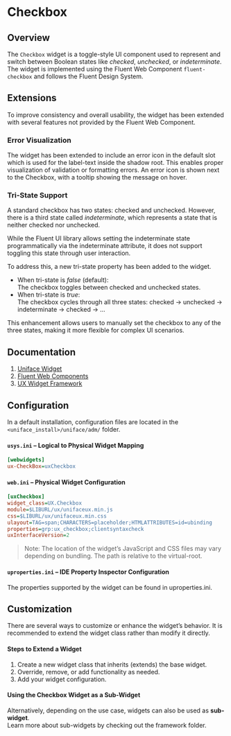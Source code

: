 # Checkbox

## Overview

The `Checkbox` widget is a toggle-style UI component used to represent and switch between Boolean states like _checked_, _unchecked_, or _indeterminate_. The widget is implemented using the Fluent Web Component `fluent-checkbox` and follows the Fluent Design System.

## Extensions

To improve consistency and overall usability, the widget has been extended with several features not provided by the Fluent Web Component.

### Error Visualization

The widget has been extended to include an error icon in the default slot which is used for the label-text inside the shadow root. This enables
proper visualization of validation or formatting errors. An error icon is shown next to the Checkbox, with a tooltip showing the message on hover.

### Tri-State Support

A standard checkbox has two states: checked and unchecked. However, there is a third state called _indeterminate_, which represents a state that is
neither checked nor unchecked.

While the Fluent UI library allows setting the indeterminate state programmatically via the indeterminate attribute, it does not support toggling this
state through user interaction.

To address this, a new tri-state property has been added to the widget.

- When tri-state is _false_ (default):  
  The checkbox toggles between checked and unchecked states.
- When tri-state is _true_:  
  The checkbox cycles through all three states: checked -> unchecked -> indeterminate -> checked -> ...

This enhancement allows users to manually set the checkbox to any of the three states, making it more flexible for complex UI scenarios.

## Documentation

1. [Uniface Widget](https://docs.rocketsoftware.com/bundle/uniface_104/page/xyj1709198004166.html)
2. [Fluent Web Components](https://learn.microsoft.com/en-us/fluent-ui/web-components/)
3. [UX Widget Framework](../framework/README.md)

## Configuration

In a default installation, configuration files are located in the `<uniface_install>/uniface/adm/` folder.

#### `usys.ini` – Logical to Physical Widget Mapping
```ini
[webwidgets]
ux-CheckBox=uxCheckbox
```

#### `web.ini` – Physical Widget Configuration
```ini
[uxCheckbox]
widget_class=UX.Checkbox
module=$LIBURL/ux/unifaceux.min.js
css=$LIBURL/ux/unifaceux.min.css
ulayout=TAG=span;CHARACTERS=placeholder;HTMLATTRIBUTES=id=ubinding
properties=grp:ux_checkbox;clientsyntaxcheck
uxInterfaceVersion=2
```

> Note: The location of the widget’s JavaScript and CSS files may vary depending on bundling. The path is relative to the virtual-root.

#### `uproperties.ini` – IDE Property Inspector Configuration

The properties supported by the widget can be found in uproperties.ini.

## Customization

There are several ways to customize or enhance the widget’s behavior. It is recommended to extend the widget class rather than modify it directly.

#### Steps to Extend a Widget

1. Create a new widget class that inherits (extends) the base widget.
2. Override, remove, or add functionality as needed.
3. Add your widget configuration.

#### Using the Checkbox Widget as a Sub-Widget

Alternatively, depending on the use case, widgets can also be used as **sub-widget**.  
Learn more about sub-widgets by checking out the framework folder.
